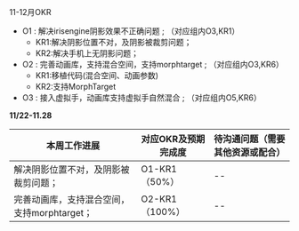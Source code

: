 11-12月OKR

- O1 :  解决irisengine阴影效果不正确问题 ; （对应组内O3,KR1）
  - KR1:解决阴影位置不对，及阴影被裁剪问题；
  - KR2:解决手机上无阴影问题；
- O2 : 完善动画库，支持混合空间，支持morphtarget ;  （对应组内O3,KR6）
  - KR1:移植代码(混合空间、动画参数)
  - KR2:支持MorphTarget
- O3 : 接入虚拟手，动画库支持虚拟手自然混合 ; （对应组内O5,KR6）





**11/22-11.28**

| 本周工作进展                                | 对应OKR及预期完成度 | 待沟通问题（需要其他资源或配合） |
| ------------------------------------------- | ------------------- | -------------------------------- |
| 解决阴影位置不对，及阴影被裁剪问题；        | O1-KR1（50%）       | --                               |
| 完善动画库，支持混合空间，支持morphtarget； | O2-KR1（100%）      | --                               |
